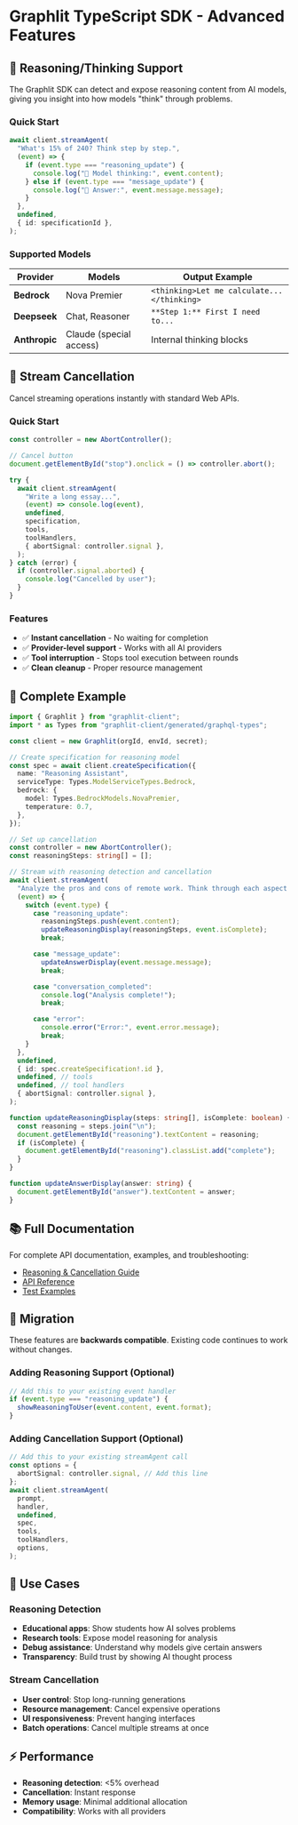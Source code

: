 # Graphlit TypeScript SDK - Advanced Features

## 🧠 Reasoning/Thinking Support

The Graphlit SDK can detect and expose reasoning content from AI models, giving you insight into how models "think" through problems.

### Quick Start

```typescript
await client.streamAgent(
  "What's 15% of 240? Think step by step.",
  (event) => {
    if (event.type === "reasoning_update") {
      console.log("🤔 Model thinking:", event.content);
    } else if (event.type === "message_update") {
      console.log("💬 Answer:", event.message.message);
    }
  },
  undefined,
  { id: specificationId },
);
```

### Supported Models

| Provider      | Models                  | Output Example                             |
| ------------- | ----------------------- | ------------------------------------------ |
| **Bedrock**   | Nova Premier            | `<thinking>Let me calculate...</thinking>` |
| **Deepseek**  | Chat, Reasoner          | `**Step 1:** First I need to...`           |
| **Anthropic** | Claude (special access) | Internal thinking blocks                   |

## 🛑 Stream Cancellation

Cancel streaming operations instantly with standard Web APIs.

### Quick Start

```typescript
const controller = new AbortController();

// Cancel button
document.getElementById("stop").onclick = () => controller.abort();

try {
  await client.streamAgent(
    "Write a long essay...",
    (event) => console.log(event),
    undefined,
    specification,
    tools,
    toolHandlers,
    { abortSignal: controller.signal },
  );
} catch (error) {
  if (controller.signal.aborted) {
    console.log("Cancelled by user");
  }
}
```

### Features

- ✅ **Instant cancellation** - No waiting for completion
- ✅ **Provider-level support** - Works with all AI providers
- ✅ **Tool interruption** - Stops tool execution between rounds
- ✅ **Clean cleanup** - Proper resource management

## 🔧 Complete Example

```typescript
import { Graphlit } from "graphlit-client";
import * as Types from "graphlit-client/generated/graphql-types";

const client = new Graphlit(orgId, envId, secret);

// Create specification for reasoning model
const spec = await client.createSpecification({
  name: "Reasoning Assistant",
  serviceType: Types.ModelServiceTypes.Bedrock,
  bedrock: {
    model: Types.BedrockModels.NovaPremier,
    temperature: 0.7,
  },
});

// Set up cancellation
const controller = new AbortController();
const reasoningSteps: string[] = [];

// Stream with reasoning detection and cancellation
await client.streamAgent(
  "Analyze the pros and cons of remote work. Think through each aspect carefully.",
  (event) => {
    switch (event.type) {
      case "reasoning_update":
        reasoningSteps.push(event.content);
        updateReasoningDisplay(reasoningSteps, event.isComplete);
        break;

      case "message_update":
        updateAnswerDisplay(event.message.message);
        break;

      case "conversation_completed":
        console.log("Analysis complete!");
        break;

      case "error":
        console.error("Error:", event.error.message);
        break;
    }
  },
  undefined,
  { id: spec.createSpecification!.id },
  undefined, // tools
  undefined, // tool handlers
  { abortSignal: controller.signal },
);

function updateReasoningDisplay(steps: string[], isComplete: boolean) {
  const reasoning = steps.join("\n");
  document.getElementById("reasoning").textContent = reasoning;
  if (isComplete) {
    document.getElementById("reasoning").classList.add("complete");
  }
}

function updateAnswerDisplay(answer: string) {
  document.getElementById("answer").textContent = answer;
}
```

## 📚 Full Documentation

For complete API documentation, examples, and troubleshooting:

- [Reasoning & Cancellation Guide](./reasoning-and-cancellation.md)
- [API Reference](../src/types/ui-events.ts)
- [Test Examples](../test/reasoning-basic.test.ts)

## 🔄 Migration

These features are **backwards compatible**. Existing code continues to work without changes.

### Adding Reasoning Support (Optional)

```typescript
// Add this to your existing event handler
if (event.type === "reasoning_update") {
  showReasoningToUser(event.content, event.format);
}
```

### Adding Cancellation Support (Optional)

```typescript
// Add this to your existing streamAgent call
const options = {
  abortSignal: controller.signal, // Add this line
};
await client.streamAgent(
  prompt,
  handler,
  undefined,
  spec,
  tools,
  toolHandlers,
  options,
);
```

## 🎯 Use Cases

### Reasoning Detection

- **Educational apps**: Show students how AI solves problems
- **Research tools**: Expose model reasoning for analysis
- **Debug assistance**: Understand why models give certain answers
- **Transparency**: Build trust by showing AI thought process

### Stream Cancellation

- **User control**: Stop long-running generations
- **Resource management**: Cancel expensive operations
- **UI responsiveness**: Prevent hanging interfaces
- **Batch operations**: Cancel multiple streams at once

## ⚡ Performance

- **Reasoning detection**: <5% overhead
- **Cancellation**: Instant response
- **Memory usage**: Minimal additional allocation
- **Compatibility**: Works with all providers
